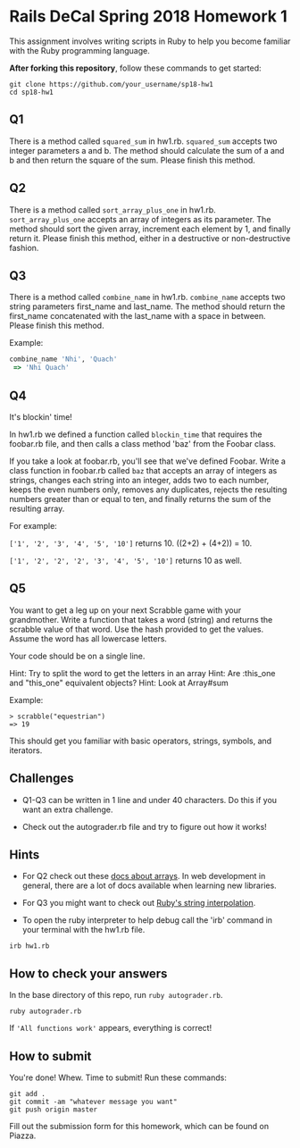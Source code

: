 # Rails DeCal Spring 2018 Homework 1
This assignment involves writing scripts in Ruby to help you become familiar with the Ruby programming language.

**After forking this repository**, follow these commands to get started:
```
git clone https://github.com/your_username/sp18-hw1
cd sp18-hw1
```

## Q1
There is a method called `squared_sum` in hw1.rb. `squared_sum` accepts two integer parameters a and b. The method should calculate the sum of a and b and then return the square of the sum. Please finish this method.

## Q2
There is a method called `sort_array_plus_one` in hw1.rb. `sort_array_plus_one` accepts an array of integers as its parameter. The method should sort the given array, increment each element by 1, and finally return it. Please finish this method, either in a destructive or non-destructive fashion.

## Q3
There is a method called `combine_name` in hw1.rb. `combine_name` accepts two string parameters first_name and last_name. The method should return the first_name concatenated with the last_name with a space in between. Please finish this method.

Example:
```ruby
combine_name 'Nhi', 'Quach'
 => 'Nhi Quach'
```

## Q4
It's blockin' time!

In hw1.rb we defined a function called `blockin_time` that requires the foobar.rb file, and then calls a class method 'baz' from the Foobar class.

If you take a look at foobar.rb, you'll see that we've defined Foobar. Write a class function in foobar.rb called `baz` that accepts an array of integers as strings, changes each string into an integer, adds two to each number, keeps the even numbers only, removes any duplicates, rejects the resulting numbers greater than or equal to ten, and finally returns the sum of the resulting array.

For example:

`['1', '2', '3', '4', '5', '10']` returns 10. ((2+2) + (4+2)) = 10.

`['1', '2', '2', '2', '3', '4', '5', '10']` returns 10 as well.

## Q5
You want to get a leg up on your next Scrabble game with your grandmother. Write a function that takes a word (string) and returns the scrabble value of that word. Use the hash provided to get the values. Assume the word has all lowercase letters.

Your code should be on a single line.

Hint: Try to split the word to get the letters in an array
Hint: Are :this_one and "this_one" equivalent objects?
Hint: Look at Array#sum

Example:
```
> scrabble("equestrian")
=> 19
```

This should get you familiar with basic operators, strings, symbols, and
iterators.

## Challenges
- Q1-Q3 can be written in 1 line and under 40 characters. Do this if you want an extra challenge.

- Check out the autograder.rb file and try to figure out how it works!

## Hints
- For Q2 check out these [docs about arrays](http://ruby-doc.org/core-2.2.0/Array.html). In web development in general, there are a lot of docs available when learning new libraries.

- For Q3 you might want to check out
[Ruby's string interpolation](https://en.wikipedia.org/wiki/String_interpolation#Ruby).

- To open the ruby interpreter to help debug call the 'irb' command in your terminal with the hw1.rb file.
```
irb hw1.rb
```

## How to check your answers
In the base directory of this repo, run `ruby autograder.rb`.
```
ruby autograder.rb
```

If `'All functions work'` appears, everything is correct!

## How to submit
You're done! Whew. Time to submit! Run these commands:

```
git add .
git commit -am "whatever message you want"
git push origin master
```

Fill out the submission form for this homework, which can be found on Piazza.
